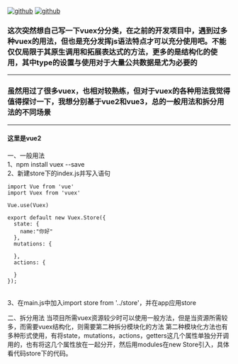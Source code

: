   [![github](https://img.shields.io/badge/pwjGitHub-%E5%B9%B2-brightgreen)](https://github.com/PWJ1900/-vuex-vue2/tree/master/project) 
  [![github](https://img.shields.io/badge/vue2-%E6%97%A9-green?link=https://cn.vuejs.org/index.html)](https://cn.vuejs.org/index.html)
### 这次突然想自己写一下vuex分分类，在之前的开发项目中，遇到过多种vuex的用法，但也是充分发挥js语法特点才可以充分使用吧。不能仅仅局限于其原生调用和拓展表达式的方法，更多的是结构化的使用，其中type的设置与使用对于大量公共数据是尤为必要的
-----
### 虽然用过了很多vuex，也相对较熟练，但对于vuex的各种用法我觉得值得探讨一下，我想分别基于vue2和vue3，总的一般用法和拆分用法的不同场景
-----
#### 这里是vue2
一、一般用法<br>
	1、npm install vuex --save<br>
	2、新建store下的index.js并写入语句<br>
```
import Vue from 'vue'
import Vuex from 'vuex'
 
Vue.use(Vuex)
 
export default new Vuex.Store({
  state: {
    name:"你好"
  },
  mutations: {
 
  },
  actions: {
 
  }
});
```
<br>
3、在main.js中加入import store from '../store'，并在app应用store
<br>

二、拆分用法
当项目所需vuex资源较少时可以使用一般方法，但是当资源所需较多，而需要vuex结构化，则需要第二种拆分模块化的方法
第二种模块化方法也有多种形式使用，有将state，mutations，actions，getters这几个属性单独分开调用的，也有将这几个属性放在一起分开，然后用modules在new Store引入，具体看代码store下的代码。
